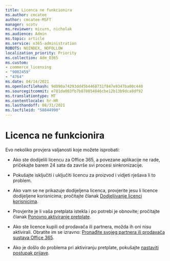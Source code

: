 ```yaml
---
title: Licenca ne funkcionira
ms.author: cmcatee
author: cmcatee-MSFT
manager: scotv
ms.reviewer: micurn, nicholak
ms.audience: Admin
ms.topic: article
ms.service: o365-administration
ROBOTS: NOINDEX, NOFOLLOW
localization_priority: Priority
ms.collection: Adm_O365
ms.custom:
- commerce_licensing
- "9002459"
- "4764"
ms.date: 04/14/2021
ms.openlocfilehash: 9d090a74293dd45b4468731f847e9347ba00c440
ms.sourcegitcommit: e781da003fb7b878854846cbe12b13b9dca8df92
ms.translationtype: MT
ms.contentlocale: hr-HR
ms.lasthandoff: 08/31/2021
ms.locfileid: "58844990"
---
```

# <a name="license-not-working"></a>Licenca ne funkcionira

Evo nekoliko provjera valjanosti koje možete isprobati:

- Ako ste dodijelili licencu za Office 365, a povezane aplikacije ne rade, pričekajte barem 24 sata da završe svi procesi sinkronizacije. 

- Pokušajte isključiti i uključiti licencu za proizvod i vidjeti rješava li to problem. 

- Ako vam se ne prikazuje dodijeljena licenca, provjerite jesu li licence dodijeljene korisnicima; pročitajte članak [Dodjeljivanje licenci korisnicima](https://docs.microsoft.com/microsoft-365/admin/manage/assign-licenses-to-users?view=o365-worldwide).

- Provjerite je li vaša pretplata istekla i po potrebi je obnovite; pročitajte članak [Ponovno aktiviranje pretplate](https://docs.microsoft.com/alchemyinsights/reactivate-your-subscription). 

- Ako ste licence kupili od prodavača ili partnera, možda ih oni nisu aktivirali. Obratite im se izravno: [Pronađite svojeg partnera ili prodavača sustava Office 365](https://docs.microsoft.com//microsoft-365/admin/manage/find-your-partner-or-reseller).

- Ako je došlo do problema pri aktiviranju pretplate, pokušajte [nastaviti postupak prijave](https://go.microsoft.com/fwlink/?linkid=2126800).
